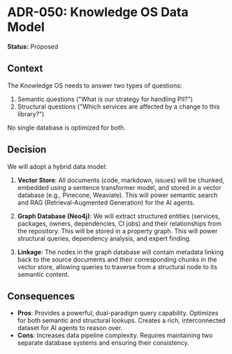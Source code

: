 
# ADR-050: Knowledge OS Data Model

**Status:** Proposed

## Context

The Knowledge OS needs to answer two types of questions: 
1.  Semantic questions ("What is our strategy for handling PII?")
2.  Structural questions ("Which services are affected by a change to this library?")

No single database is optimized for both.

## Decision

We will adopt a hybrid data model:

1.  **Vector Store**: All documents (code, markdown, issues) will be chunked, embedded using a sentence transformer model, and stored in a vector database (e.g., Pinecone, Weaviate). This will power semantic search and RAG (Retrieval-Augmented Generation) for the AI agents.

2.  **Graph Database (Neo4j)**: We will extract structured entities (services, packages, owners, dependencies, CI jobs) and their relationships from the repository. This will be stored in a property graph. This will power structural queries, dependency analysis, and expert finding.

3.  **Linkage**: The nodes in the graph database will contain metadata linking back to the source documents and their corresponding chunks in the vector store, allowing queries to traverse from a structural node to its semantic content.

## Consequences

- **Pros**: Provides a powerful, dual-paradigm query capability. Optimizes for both semantic and structural lookups. Creates a rich, interconnected dataset for AI agents to reason over.
- **Cons**: Increases data pipeline complexity. Requires maintaining two separate database systems and ensuring their consistency.
